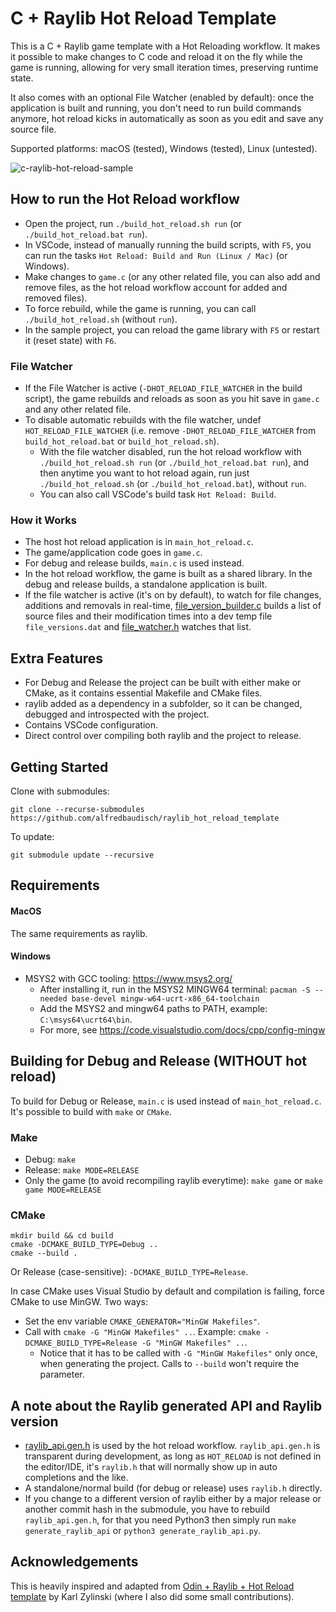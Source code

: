 ﻿# C + Raylib Hot Reload Template
This is a C + Raylib game template with a Hot Reloading workflow. It makes it possible to make changes to C code and reload it on the fly while the game is running, allowing for very small iteration times, preserving runtime state.

It also comes with an optional File Watcher (enabled by default): once the application is built and running, you don't need to run build commands anymore, hot reload kicks in automatically as soon as you edit and save any source file.

Supported platforms: macOS (tested), Windows (tested), Linux (untested).

![c-raylib-hot-reload-sample](https://github.com/user-attachments/assets/8b15bac3-59cf-4e3b-bb4d-9a5b43bfbb3e)

## How to run the Hot Reload workflow
- Open the project, run `./build_hot_reload.sh run` (or `./build_hot_reload.bat run`).
- In VSCode, instead of manually running the build scripts, with `F5`, you can run the tasks `Hot Reload: Build and Run (Linux / Mac)` (or Windows).
- Make changes to `game.c` (or any other related file, you can also add and remove files, as the hot reload workflow account for added and removed files).
- To force rebuild, while the game is running, you can call `./build_hot_reload.sh` (without `run`).
- In the sample project, you can reload the game library with `F5` or restart it (reset state) with `F6`.

### File Watcher
- If the File Watcher is active (`-DHOT_RELOAD_FILE_WATCHER` in the build script), the game rebuilds and reloads as soon as you hit save in `game.c` and any other related file.
- To disable automatic rebuilds with the file watcher, undef `HOT_RELOAD_FILE_WATCHER` (i.e. remove `-DHOT_RELOAD_FILE_WATCHER` from `build_hot_reload.bat` or `build_hot_reload.sh`).
  - With the file watcher disabled, run the hot reload workflow with `./build_hot_reload.sh run` (or `./build_hot_reload.bat run`), and then anytime you want to hot reload again, run just `./build_hot_reload.sh` (or `./build_hot_reload.bat`), without `run`.
  - You can also call VSCode's build task `Hot Reload: Build`.

### How it Works
- The host hot reload application is in `main_hot_reload.c`.
- The game/application code goes in `game.c`.
- For debug and release builds, `main.c` is used instead.
- In the hot reload workflow, the game is built as a shared library. In the debug and release builds, a standalone application is built.
- If the file watcher is active (it's on by default), to watch for file changes, additions and removals in real-time, [file_version_builder.c](src/hot_reload/file_version_builder.c) builds a list of source files and their modification times into a dev temp file `file_versions.dat` and [file_watcher.h](src/hot_reload/file_watcher.h) watches that list.

## Extra Features
- For Debug and Release the project can be built with either make or CMake, as it contains essential Makefile and CMake files.
- raylib added as a dependency in a subfolder, so it can be changed, debugged and introspected with the project.
- Contains VSCode configuration.
- Direct control over compiling both raylib and the project to release.

## Getting Started
Clone with submodules:
```
git clone --recurse-submodules https://github.com/alfredbaudisch/raylib_hot_reload_template
```

To update:
```
git submodule update --recursive
```

## Requirements
#### MacOS
The same requirements as raylib.

#### Windows
- MSYS2 with GCC tooling: https://www.msys2.org/
  - After installing it, run in the MSYS2 MINGW64 terminal: `pacman -S --needed base-devel mingw-w64-ucrt-x86_64-toolchain`
  - Add the MSYS2 and mingw64 paths to PATH, example: `C:\msys64\ucrt64\bin`.
  - For more, see https://code.visualstudio.com/docs/cpp/config-mingw

## Building for Debug and Release (WITHOUT hot reload)
To build for Debug or Release, `main.c` is used instead of `main_hot_reload.c`. It's possible to build with `make` or `CMake`.

### Make
- Debug: `make`
- Release: `make MODE=RELEASE`
- Only the game (to avoid recompiling raylib everytime): `make game` or `make game MODE=RELEASE`

### CMake
```
mkdir build && cd build
cmake -DCMAKE_BUILD_TYPE=Debug ..
cmake --build .
```

Or Release (case-sensitive): `-DCMAKE_BUILD_TYPE=Release`.

In case CMake uses Visual Studio by default and compilation is failing, force CMake to use MinGW. Two ways:
- Set the env variable `CMAKE_GENERATOR="MinGW Makefiles"`.
- Call with `cmake -G "MinGW Makefiles" ..`. Example: `cmake -DCMAKE_BUILD_TYPE=Release -G "MinGW Makefiles" ..`.
  - Notice that it has to be called with `-G "MinGW Makefiles"` only once, when generating the project. Calls to `--build` won't require the parameter.

## A note about the Raylib generated API and Raylib version
- [raylib_api.gen.h](src/hot_reload/raylib_api.gen.h) is used by the hot reload workflow. `raylib_api.gen.h` is transparent during development, as long as `HOT_RELOAD` is not defined in the editor/IDE, it's `raylib.h` that will normally show up in auto completions and the like. 
- A standalone/normal build (for debug or release) uses `raylib.h` directly.
- If you change to a different version of raylib either by a major release or another commit hash in the submodule, you have to rebuild `raylib_api.gen.h`, for that you need Python3 then simply run `make generate_raylib_api` or `python3 generate_raylib_api.py`.

## Acknowledgements
This is heavily inspired and adapted from [Odin + Raylib + Hot Reload template](https://github.com/karl-zylinski/odin-raylib-hot-reload-game-template) by Karl Zylinski (where I also did some small contributions).
